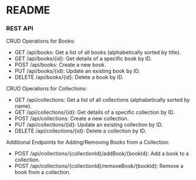 # README

### REST API


CRUD Operations for Books:

* GET /api/books: Get a list of all books (alphabetically sorted by title).
* GET /api/books/{id}: Get details of a specific book by ID.
* POST /api/books: Create a new book.
* PUT /api/books/{id}: Update an existing book by ID.
* DELETE /api/books/{id}: Delete a book by ID.

CRUD Operations for Collections:
* GET /api/collections: Get a list of all collections (alphabetically sorted by name).
* GET /api/collections/{id}: Get details of a specific collection by ID.
* POST /api/collections: Create a new collection.
* PUT /api/collections/{id}: Update an existing collection by ID.
* DELETE /api/collections/{id}: Delete a collection by ID.


Additional Endpoints for Adding/Removing Books from a Collection:

* POST /api/collections/{collectionId}/addBook/{bookId}: Add a book to a collection.
* POST /api/collections/{collectionId}/removeBook/{bookId}: Remove a book from a collection.
